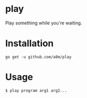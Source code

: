 # play

Play something while you're waiting.

# Installation

```
go get -u github.com/a8m/play
```

# Usage

```
$ play program arg1 arg2...
```
